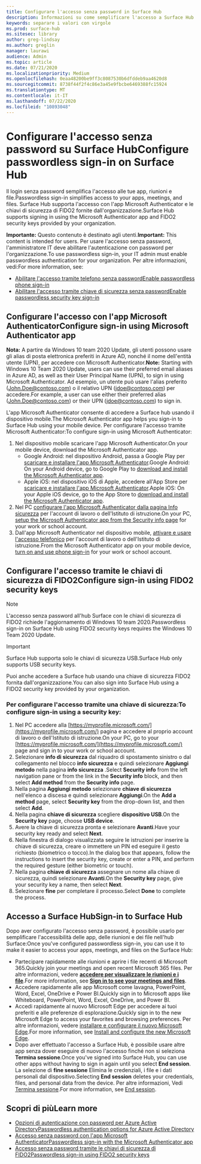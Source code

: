 ```yaml
---
title: Configurare l'accesso senza password in Surface Hub
description: Informazioni su come semplificare l'accesso a Surface Hub.
keywords: separare i valori con virgole
ms.prod: surface-hub
ms.sitesec: library
author: greg-lindsay
ms.author: greglin
manager: laurawi
audience: Admin
ms.topic: article
ms.date: 07/21/2020
ms.localizationpriority: Medium
ms.openlocfilehash: 0eaa48200be9ff3c8087530b6dfddeb9aa4620d8
ms.sourcegitcommit: 8738f44f2f4c86e3a45e9fbcbe6469388fc15924
ms.translationtype: MT
ms.contentlocale: it-IT
ms.lasthandoff: 07/22/2020
ms.locfileid: "10893048"
---
```

# <span data-ttu-id="7e00c-104">Configurare l'accesso senza password su Surface Hub</span><span class="sxs-lookup"><span data-stu-id="7e00c-104">Configure passwordless sign-in on Surface Hub</span></span>

 
<span data-ttu-id="7e00c-105">Il login senza password semplifica l'accesso alle tue app, riunioni e file.</span><span class="sxs-lookup"><span data-stu-id="7e00c-105">Passwordless sign-in simplifies access to your apps, meetings, and files.</span></span> <span data-ttu-id="7e00c-106">Surface Hub supporta l'accesso con l'app Microsoft Authenticator e le chiavi di sicurezza di FIDO2 fornite dall'organizzazione.</span><span class="sxs-lookup"><span data-stu-id="7e00c-106">Surface Hub supports signing in using the Microsoft Authenticator app and FIDO2 security keys provided by your organization.</span></span>

<span data-ttu-id="7e00c-107">**Importante:** Questo contenuto è destinato agli utenti.</span><span class="sxs-lookup"><span data-stu-id="7e00c-107">**Important:** This content is intended for users.</span></span> <span data-ttu-id="7e00c-108">Per usare l'accesso senza password, l'amministratore IT deve abilitare l'autenticazione con password per l'organizzazione.</span><span class="sxs-lookup"><span data-stu-id="7e00c-108">To use passwordless sign-in, your IT admin must enable passwordless authentication for your organization.</span></span> <span data-ttu-id="7e00c-109">Per altre informazioni, vedi:</span><span class="sxs-lookup"><span data-stu-id="7e00c-109">For more information, see:</span></span>

- [<span data-ttu-id="7e00c-110">Abilitare l'accesso tramite telefono senza password</span><span class="sxs-lookup"><span data-stu-id="7e00c-110">Enable passwordless phone sign-in</span></span>](https://docs.microsoft.com/azure/active-directory/authentication/howto-authentication-passwordless-phone)
- [<span data-ttu-id="7e00c-111">Abilitare l'accesso tramite chiave di sicurezza senza password</span><span class="sxs-lookup"><span data-stu-id="7e00c-111">Enable passwordless security key sign-in</span></span>](https://docs.microsoft.com/azure/active-directory/authentication/howto-authentication-passwordless-security-key)


## <span data-ttu-id="7e00c-112">Configurare l'accesso con l'app Microsoft Authenticator</span><span class="sxs-lookup"><span data-stu-id="7e00c-112">Configure sign-in using Microsoft Authenticator app</span></span>

<span data-ttu-id="7e00c-113">**Nota:** A partire da Windows 10 team 2020 Update, gli utenti possono usare gli alias di posta elettronica preferiti in Azure AD, nonché il nome dell'entità utente (UPN), per accedere con Microsoft Authenticator.</span><span class="sxs-lookup"><span data-stu-id="7e00c-113">**Note:** Starting with Windows 10 Team 2020 Update, users can use their preferred email aliases in Azure AD, as well as their User Principal Name (UPN), to sign in using Microsoft Authenticator.</span></span> <span data-ttu-id="7e00c-114">Ad esempio, un utente può usare l'alias preferito (John.Doe@contoso.com) o il relativo UPN (jdoe@contoso.com) per accedere.</span><span class="sxs-lookup"><span data-stu-id="7e00c-114">For example, a user can use either their preferred alias (John.Doe@contoso.com) or their UPN (jdoe@contoso.com) to sign in.</span></span>
 
<span data-ttu-id="7e00c-115">L'app Microsoft Authenticator consente di accedere a Surface hub usando il dispositivo mobile.</span><span class="sxs-lookup"><span data-stu-id="7e00c-115">The Microsoft Authenticator app helps you sign-in to Surface Hub using your mobile device.</span></span> <span data-ttu-id="7e00c-116">Per configurare l'accesso tramite Microsoft Authenticator:</span><span class="sxs-lookup"><span data-stu-id="7e00c-116">To configure sign-in using Microsoft Authenticator:</span></span>


1. <span data-ttu-id="7e00c-117">Nel dispositivo mobile scaricare l'app Microsoft Authenticator.</span><span class="sxs-lookup"><span data-stu-id="7e00c-117">On your mobile device, download the Microsoft Authenticator app.</span></span>
    - <span data-ttu-id="7e00c-118">Google Android: nel dispositivo Android, passa a Google Play per [scaricare e installare l'app Microsoft Authenticator](https://app.adjust.com/e3rxkc_7lfdtm?fallback=https%3A%2F%2Fplay.google.com%2Fstore%2Fapps%2Fdetails%3Fid%3Dcom.azure.authenticator).</span><span class="sxs-lookup"><span data-stu-id="7e00c-118">Google Android: On your Android device, go to Google Play to [download and install the Microsoft Authenticator app](https://app.adjust.com/e3rxkc_7lfdtm?fallback=https%3A%2F%2Fplay.google.com%2Fstore%2Fapps%2Fdetails%3Fid%3Dcom.azure.authenticator).</span></span>
    - <span data-ttu-id="7e00c-119">Apple iOS: nel dispositivo iOS di Apple, accedere all'App Store per [scaricare e installare l'app Microsoft Authenticator](https://app.adjust.com/e3rxkc_7lfdtm?fallback=https%3A%2F%2Fitunes.apple.com%2Fus%2Fapp%2Fmicrosoft-authenticator%2Fid983156458).</span><span class="sxs-lookup"><span data-stu-id="7e00c-119">Apple iOS: On your Apple iOS device, go to the App Store to [download and install the Microsoft Authenticator app](https://app.adjust.com/e3rxkc_7lfdtm?fallback=https%3A%2F%2Fitunes.apple.com%2Fus%2Fapp%2Fmicrosoft-authenticator%2Fid983156458).</span></span>
2. <span data-ttu-id="7e00c-120">Nel PC [configurare l'app Microsoft Authenticator dalla pagina Info sicurezza](https://docs.microsoft.com/azure/active-directory/user-help/security-info-setup-auth-app#set-up-the-microsoft-authenticator-app-from-the-security-info-page) per l'account di lavoro o dell'Istituto di istruzione.</span><span class="sxs-lookup"><span data-stu-id="7e00c-120">On your PC, [setup the Microsoft Authenticator app from the Security info page](https://docs.microsoft.com/azure/active-directory/user-help/security-info-setup-auth-app#set-up-the-microsoft-authenticator-app-from-the-security-info-page) for your work or school account.</span></span>
3. <span data-ttu-id="7e00c-121">Dall'app Microsoft Authenticator nel dispositivo mobile, [attivare e usare l'accesso telefonico](https://docs.microsoft.com/azure/active-directory/user-help/user-help-auth-app-sign-in#turn-on-and-use-phone-sign-in-for-your-work-or-school-account) per l'account di lavoro o dell'Istituto di istruzione.</span><span class="sxs-lookup"><span data-stu-id="7e00c-121">From the Microsoft Authenticator app on your mobile device, [turn on and use phone sign-in](https://docs.microsoft.com/azure/active-directory/user-help/user-help-auth-app-sign-in#turn-on-and-use-phone-sign-in-for-your-work-or-school-account) for your work or school account.</span></span>

 
## <span data-ttu-id="7e00c-122">Configurare l'accesso tramite le chiavi di sicurezza di FIDO2</span><span class="sxs-lookup"><span data-stu-id="7e00c-122">Configure sign-in using FIDO2 security keys</span></span>

> [!NOTE]
>  <span data-ttu-id="7e00c-123">L'accesso senza password all'hub Surface con le chiavi di sicurezza di FIDO2 richiede l'aggiornamento di Windows 10 team 2020.</span><span class="sxs-lookup"><span data-stu-id="7e00c-123">Passwordless sign-in on Surface Hub using FIDO2 security keys requires the Windows 10 Team 2020 Update.</span></span>

> [!IMPORTANT]
> <span data-ttu-id="7e00c-124">Surface Hub supporta solo le chiavi di sicurezza USB.</span><span class="sxs-lookup"><span data-stu-id="7e00c-124">Surface Hub only supports USB security keys.</span></span>
 
<span data-ttu-id="7e00c-125">Puoi anche accedere a Surface hub usando una chiave di sicurezza FIDO2 fornita dall'organizzazione.</span><span class="sxs-lookup"><span data-stu-id="7e00c-125">You can also sign into Surface Hub using a FIDO2 security key provided by your organization.</span></span> 

### <span data-ttu-id="7e00c-126">Per configurare l'accesso tramite una chiave di sicurezza:</span><span class="sxs-lookup"><span data-stu-id="7e00c-126">To configure sign-in using a security key:</span></span>


1. <span data-ttu-id="7e00c-127">Nel PC accedere alla [https://myprofile.microsoft.com/](https://myprofile.microsoft.com/) pagina e accedere al proprio account di lavoro o dell'Istituto di istruzione.</span><span class="sxs-lookup"><span data-stu-id="7e00c-127">On your PC, go to your [https://myprofile.microsoft.com/](https://myprofile.microsoft.com/) page and sign in to your work or school account.</span></span>
2. <span data-ttu-id="7e00c-128">Selezionare **info di sicurezza** dal riquadro di spostamento sinistro o dal collegamento nel blocco **info sicurezza** e quindi selezionare **Aggiungi metodo** nella pagina **info sicurezza** .</span><span class="sxs-lookup"><span data-stu-id="7e00c-128">Select **Security info** from the left navigation pane or from the link in the **Security info** block, and then select **Add method** from the **Security info** page.</span></span>
3. <span data-ttu-id="7e00c-129">Nella pagina **Aggiungi metodo** selezionare **chiave di sicurezza** nell'elenco a discesa e quindi selezionare **Aggiungi**.</span><span class="sxs-lookup"><span data-stu-id="7e00c-129">On the **Add a method** page, select **Security key** from the drop-down list, and then select **Add**.</span></span>
4. <span data-ttu-id="7e00c-130">Nella pagina **chiave di sicurezza** scegliere **dispositivo USB**.</span><span class="sxs-lookup"><span data-stu-id="7e00c-130">On the **Security key** page, choose **USB device**.</span></span>
5. <span data-ttu-id="7e00c-131">Avere la chiave di sicurezza pronta e selezionare **Avanti**.</span><span class="sxs-lookup"><span data-stu-id="7e00c-131">Have your security key ready and select **Next**.</span></span>
6. <span data-ttu-id="7e00c-132">Nella finestra di dialogo visualizzata seguire le istruzioni per inserire la chiave di sicurezza, creare o immettere un PIN ed eseguire il gesto richiesto (biometrico o tocco).</span><span class="sxs-lookup"><span data-stu-id="7e00c-132">In the dialog box that appears, follow the instructions to insert the security key, create or enter a PIN, and perform the required gesture (either biometric or touch).</span></span>
7. <span data-ttu-id="7e00c-133">Nella pagina **chiave di sicurezza** assegnare un nome alla chiave di sicurezza, quindi selezionare **Avanti**.</span><span class="sxs-lookup"><span data-stu-id="7e00c-133">On the **Security key** page, give your security key a name, then select **Next**.</span></span>
8. <span data-ttu-id="7e00c-134">Selezionare **fine** per completare il processo.</span><span class="sxs-lookup"><span data-stu-id="7e00c-134">Select **Done** to complete the process.</span></span>

## <span data-ttu-id="7e00c-135">Accesso a Surface Hub</span><span class="sxs-lookup"><span data-stu-id="7e00c-135">Sign-in to Surface Hub</span></span>

<span data-ttu-id="7e00c-136">Dopo aver configurato l'accesso senza password, è possibile usarlo per semplificare l'accessibilità delle app, delle riunioni e dei file nell'hub Surface:</span><span class="sxs-lookup"><span data-stu-id="7e00c-136">Once you've configured passwordless sign-in, you can use it to make it easier to access your apps, meetings, and files on the Surface Hub:</span></span>

- <span data-ttu-id="7e00c-137">Partecipare rapidamente alle riunioni e aprire i file recenti di Microsoft 365.</span><span class="sxs-lookup"><span data-stu-id="7e00c-137">Quickly join your meetings and open recent Microsoft 365 files.</span></span> <span data-ttu-id="7e00c-138">Per altre informazioni, vedere [**accedere per visualizzare le riunioni e i file**](https://support.microsoft.com/help/4506480/sign-in-to-see-your-meetings-and-files-on-surface-hub).</span><span class="sxs-lookup"><span data-stu-id="7e00c-138">For more information, see [**Sign in to see your meetings and files**](https://support.microsoft.com/help/4506480/sign-in-to-see-your-meetings-and-files-on-surface-hub).</span></span>
- <span data-ttu-id="7e00c-139">Accedere rapidamente alle app Microsoft come lavagna, PowerPoint, Word, Excel, OneDrive e Power BI.</span><span class="sxs-lookup"><span data-stu-id="7e00c-139">Quickly sign in to Microsoft apps like Whiteboard, PowerPoint, Word, Excel, OneDrive, and Power BI.</span></span>
- <span data-ttu-id="7e00c-140">Accedi rapidamente al nuovo Microsoft Edge per accedere ai tuoi preferiti e alle preferenze di esplorazione.</span><span class="sxs-lookup"><span data-stu-id="7e00c-140">Quickly sign in to the new Microsoft Edge to access your favorites and browsing preferences.</span></span> <span data-ttu-id="7e00c-141">Per altre informazioni, vedere [installare e configurare il nuovo Microsoft Edge](surface-hub-install-chromium-edge.md).</span><span class="sxs-lookup"><span data-stu-id="7e00c-141">For more information, see [Install and configure the new Microsoft Edge](surface-hub-install-chromium-edge.md).</span></span>
- <span data-ttu-id="7e00c-142">Dopo aver effettuato l'accesso a Surface Hub, è possibile usare altre app senza dover eseguire di nuovo l'accesso finché non si seleziona **Termina sessione**.</span><span class="sxs-lookup"><span data-stu-id="7e00c-142">Once you've signed into Surface Hub, you can use other apps without having to sign in again until you select **End session**.</span></span> <span data-ttu-id="7e00c-143">La selezione di **fine sessione** Elimina le credenziali, i file e i dati personali dal dispositivo.</span><span class="sxs-lookup"><span data-stu-id="7e00c-143">Selecting **End session** deletes your credentials, files, and personal data from the device.</span></span> <span data-ttu-id="7e00c-144">Per altre informazioni, Vedi [Termina sessione](finishing-your-surface-hub-meeting.md).</span><span class="sxs-lookup"><span data-stu-id="7e00c-144">For more information, see [End session](finishing-your-surface-hub-meeting.md).</span></span>


## <span data-ttu-id="7e00c-145">Scopri di più</span><span class="sxs-lookup"><span data-stu-id="7e00c-145">Learn more</span></span>

- [<span data-ttu-id="7e00c-146">Opzioni di autenticazione con password per Azure Active Directory</span><span class="sxs-lookup"><span data-stu-id="7e00c-146">Passwordless authentication options for Azure Active Directory</span></span>](https://docs.microsoft.com/azure/active-directory/authentication/concept-authentication-passwordless)
- [<span data-ttu-id="7e00c-147">Accesso senza password con l'app Microsoft Authenticator</span><span class="sxs-lookup"><span data-stu-id="7e00c-147">Passwordless sign-in with the Microsoft Authenticator app</span></span>](https://docs.microsoft.com/azure/active-directory/authentication/howto-authentication-passwordless-phone)
- [<span data-ttu-id="7e00c-148">Accesso senza password tramite le chiavi di sicurezza di FIDO2</span><span class="sxs-lookup"><span data-stu-id="7e00c-148">Passwordless sign-in using FIDO2 security keys</span></span>](https://docs.microsoft.com/azure/active-directory/authentication/howto-authentication-passwordless-security-key#user-registration-and-management-of-fido2-security-keys)

